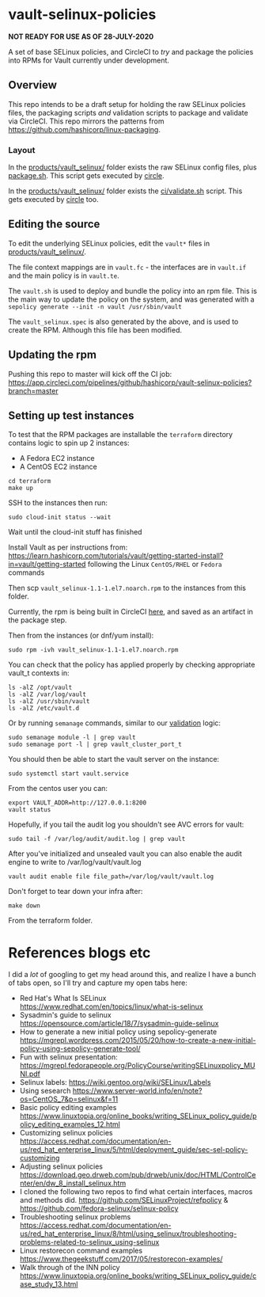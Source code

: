 # vault-selinux-policies

**NOT READY FOR USE AS OF 28-JULY-2020**

A set of base SELinux policies, and CircleCI to _try_ and package the policies into RPMs for Vault currently under development.

## Overview

This repo intends to be a draft setup for holding the raw SELinux policies files, the packaging scripts _and_ validation scripts to package and validate via CircleCI. This repo mirrors the patterns from https://github.com/hashicorp/linux-packaging.

### Layout

In the [products/vault_selinux/](products/vault_selinux/) folder exists the raw SELinux config files, plus [package.sh](products/vault_selinux/package.sh). This script gets executed by [circle](.circleci/config.yml).

In the [products/vault_selinux/](products/vault_selinux/) folder exists the [ci/validate.sh](products/vault_selinux/ci/validate.sh) script. This gets executed by [circle](.circleci/config.yml) too.

## Editing the source

To edit the underlying SELinux policies, edit the `vault*` files in [products/vault_selinux/](products/vault_selinux/).

The file context mappings are in `vault.fc` - the interfaces are in `vault.if` and the main policy is in `vault.te`.

The `vault.sh` is used to deploy and bundle the policy into an rpm file. This is the main way to update the policy on the system, and was generated with a `sepolicy generate --init -n vault /usr/sbin/vault`

The `vault_selinux.spec` is also generated by the above, and is used to create the RPM. Although this file has been modified.

## Updating the rpm

Pushing this repo to master will kick off the CI job: https://app.circleci.com/pipelines/github/hashicorp/vault-selinux-policies?branch=master

## Setting up test instances

To test that the RPM packages are installable the `terraform` directory contains logic to spin up 2 instances:
- A Fedora EC2 instance
- A CentOS EC2 instance

```
cd terraform
make up
```

SSH to the instances then run:

```
sudo cloud-init status --wait
```

Wait until the cloud-init stuff has finished

Install Vault as per instructions from: https://learn.hashicorp.com/tutorials/vault/getting-started-install?in=vault/getting-started following the Linux `CentOS/RHEL` or `Fedora` commands

Then scp `vault_selinux-1.1-1.el7.noarch.rpm` to the instances from this folder.

Currently, the rpm is being built in CircleCI [here](https://app.circleci.com/pipelines/github/hashicorp/vault-selinux-policies?branch=master), and saved as an artifact in the package step.

Then from the instances (or dnf/yum install):

```
sudo rpm -ivh vault_selinux-1.1-1.el7.noarch.rpm
```

You can check that the policy has applied properly by checking appropriate vault_t contexts in:

```
ls -alZ /opt/vault
ls -alZ /var/log/vault
ls -alZ /usr/sbin/vault
ls -alZ /etc/vault.d
```

Or by running `semanage` commands, similar to our [validation](products/vault_selinux/ci/validate.sh) logic:

```
sudo semanage module -l | grep vault
sudo semanage port -l | grep vault_cluster_port_t
```

You should then be able to start the vault server on the instance:

```
sudo systemctl start vault.service
```

From the centos user you can:
```
export VAULT_ADDR=http://127.0.0.1:8200
vault status
```

Hopefully, if you tail the audit log you shouldn't see AVC errors for vault:

```
sudo tail -f /var/log/audit/audit.log | grep vault
```

After you've initialized and unsealed vault you can also enable the audit engine to write to /var/log/vault/vault.log

```
vault audit enable file file_path=/var/log/vault/vault.log
```

Don't forget to tear down your infra after:

```
make down
```

From the terraform folder.

# References blogs etc

I did a _lot_ of googling to get my head around this, and realize I have a bunch of tabs open, so I'll try and capture my open tabs here:

* Red Hat's What Is SELinux https://www.redhat.com/en/topics/linux/what-is-selinux
* Sysadmin's guide to selinux https://opensource.com/article/18/7/sysadmin-guide-selinux
* How to generate a new initial policy using sepolicy-generate https://mgrepl.wordpress.com/2015/05/20/how-to-create-a-new-initial-policy-using-sepolicy-generate-tool/
* Fun with selinux presentation: https://mgrepl.fedorapeople.org/PolicyCourse/writingSELinuxpolicy_MUNI.pdf
* Selinux labels: https://wiki.gentoo.org/wiki/SELinux/Labels
* Using sesearch https://www.server-world.info/en/note?os=CentOS_7&p=selinux&f=11
* Basic policy editing examples https://www.linuxtopia.org/online_books/writing_SELinux_policy_guide/policy_editing_examples_12.html
* Customizing selinux policies https://access.redhat.com/documentation/en-us/red_hat_enterprise_linux/5/html/deployment_guide/sec-sel-policy-customizing
* Adjusting selinux policies https://download.geo.drweb.com/pub/drweb/unix/doc/HTML/ControlCenter/en/dw_8_install_selinux.htm
* I cloned the following two repos to find what certain interfaces, macros and methods did. https://github.com/SELinuxProject/refpolicy & https://github.com/fedora-selinux/selinux-policy
* Troubleshooting selinux problems https://access.redhat.com/documentation/en-us/red_hat_enterprise_linux/8/html/using_selinux/troubleshooting-problems-related-to-selinux_using-selinux
* Linux restorecon command examples https://www.thegeekstuff.com/2017/05/restorecon-examples/
* Walk through of the INN policy https://www.linuxtopia.org/online_books/writing_SELinux_policy_guide/case_study_13.html 

